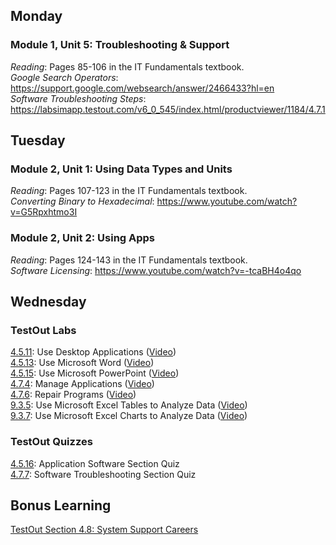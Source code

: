 ## Monday
### Module 1, Unit 5: Troubleshooting & Support
*Reading*: Pages 85-106 in the IT Fundamentals textbook. \
*Google Search Operators*: https://support.google.com/websearch/answer/2466433?hl=en \
*Software Troubleshooting Steps*: https://labsimapp.testout.com/v6_0_545/index.html/productviewer/1184/4.7.1

## Tuesday
### Module 2, Unit 1: Using Data Types and Units
*Reading*: Pages 107-123 in the IT Fundamentals textbook. \
*Converting Binary to Hexadecimal*: https://www.youtube.com/watch?v=G5Rpxhtmo3I

### Module 2, Unit 2: Using Apps
*Reading*: Pages 124-143 in the IT Fundamentals textbook. \
*Software Licensing*: https://www.youtube.com/watch?v=-tcaBH4o4qo

## Wednesday
### TestOut Labs
[4.5.11](https://labsimapp.testout.com/v6_0_545/index.html/productviewer/1184/4.5.11): Use Desktop Applications ([Video](https://labsimapp.testout.com/v6_0_545/index.html/productviewer/1184/4.5.10)) \
[4.5.13](https://labsimapp.testout.com/v6_0_545/index.html/productviewer/1184/4.5.13): Use Microsoft Word ([Video](https://labsimapp.testout.com/v6_0_545/index.html/productviewer/1184/4.5.12)) \
[4.5.15](https://labsimapp.testout.com/v6_0_545/index.html/productviewer/1184/4.5.15): Use Microsoft PowerPoint ([Video](https://labsimapp.testout.com/v6_0_545/index.html/productviewer/1184/4.5.14)) \
[4.7.4](https://labsimapp.testout.com/v6_0_545/index.html/productviewer/1184/4.7.4): Manage Applications ([Video](https://labsimapp.testout.com/v6_0_545/index.html/productviewer/1184/4.7.3)) \
[4.7.6](https://labsimapp.testout.com/v6_0_545/index.html/productviewer/1184/4.7.6): Repair Programs ([Video](https://labsimapp.testout.com/v6_0_545/index.html/productviewer/1184/4.7.5)) \
[9.3.5](https://labsimapp.testout.com/v6_0_545/index.html/productviewer/1184/9.3.5): Use Microsoft Excel Tables to Analyze Data ([Video](https://labsimapp.testout.com/v6_0_545/index.html/productviewer/1184/9.3.4)) \
[9.3.7](https://labsimapp.testout.com/v6_0_545/index.html/productviewer/1184/9.3.7): Use Microsoft Excel Charts to Analyze Data ([Video](https://labsimapp.testout.com/v6_0_545/index.html/productviewer/1184/9.3.6)) 

### TestOut Quizzes
[4.5.16](https://labsimapp.testout.com/v6_0_545/index.html/productviewer/1184/4.5.16): Application Software Section Quiz \
[4.7.7](https://labsimapp.testout.com/v6_0_545/index.html/productviewer/1184/4.7.7): Software Troubleshooting Section Quiz

## Bonus Learning
[TestOut Section 4.8: System Support Careers](https://labsimapp.testout.com/v6_0_545/index.html/productviewer/1184/4.8)
